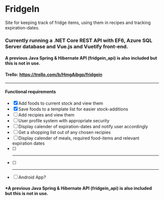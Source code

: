 # FridgeIn
Site for keeping track of fridge items, using them in recipes and tracking expiration-dates. 

### Currently running a .NET Core REST API with EF6, Azure SQL Server database and Vue.js and Vuetify front-end.

#### A previous Java Spring & Hibernate API (fridgein_api) is also included but this is not in use. 

#### Trello: https://trello.com/b/HmgAibgp/fridgein

---

#### Functional requirements

- [x] Add foods to current stock and view them
- [x] Save foods to a template list for easier stock-additions
- [ ] Add recipies and view them
- [ ] User profile system with appropriate security
- [ ] Display calender of expiration-dates and notify user accordingly
- [ ] Get a shopping list out of any chosen recipies
- [ ] Display calender of meals, required food-items and relevant expiration dates
- [ ] ***
- [ ] ***
- [ ] Android App?

#### *A previous Java Spring & Hibernate API (fridgein_api) is also included but this is not in use. 
